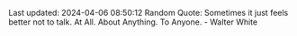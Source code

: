 Last updated: 2024-04-06 08:50:12
Random Quote: Sometimes it just feels better not to talk. At All. About Anything. To Anyone. - Walter White